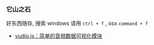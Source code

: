 ### 它山之石
好东西随存, 搜索 windows 请用 ``` ctrl + f ``` , osx ``` command + f ```

- [vudio.js：简单的音频数据可视化模块](https://github.com/margox/vudio.js)